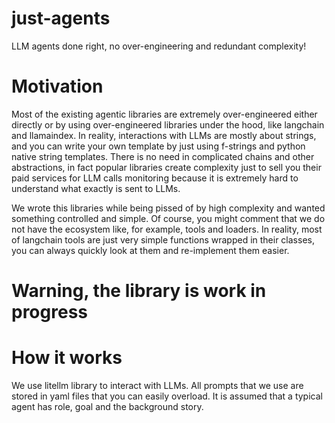 # just-agents
LLM agents done right, no over-engineering and redundant complexity!

# Motivation

Most of the existing agentic libraries are extremely over-engineered either directly or by using over-engineered libraries under the hood, like langchain and llamaindex.
In reality, interactions with LLMs are mostly about strings, and you can write your own template by just using f-strings and python native string templates. 
There is no need in complicated chains and other abstractions, in fact popular libraries create complexity just to sell you their paid services for LLM calls monitoring because it is extremely hard to understand what exactly is sent to LLMs.

We wrote this libraries while being pissed of by high complexity and wanted something controlled and simple.
Of course, you might comment that we do not have the ecosystem like, for example, tools and loaders. In reality, most of langchain tools are just very simple functions wrapped in their classes, you can always quickly look at them and re-implement them easier.

# Warning, the library is work in progress



# How it works

We use litellm library to interact with LLMs. 
All prompts that we use are stored in yaml files that you can easily overload.
It is assumed that a typical agent has role, goal and the background story.

```

```